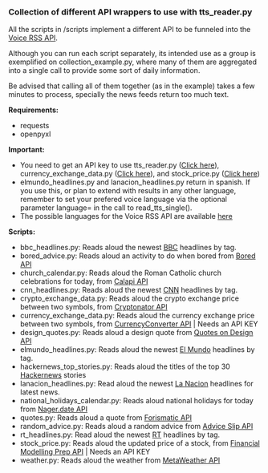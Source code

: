 ### Collection of different API wrappers to use with tts_reader.py

All the scripts in /scripts implement a different API to be funneled into the [Voice RSS API](http://www.voicerss.org).

Although you can run each script separately, its intended use as a group is exemplified on collection_example.py, 
where many of them are aggregated into a single call to provide some sort of daily information.

Be advised that calling all of them together (as in the example) takes a few minutes to process, specially the news feeds return too much text.

**Requirements:**
- requests
- openpyxl

**Important:**
* You need to get an API key to use tts_reader.py ([Click here](http://www.voicerss.org/login.aspx)), currency_exchange_data.py ([Click here](https://free.currencyconverterapi.com/free-api-key)), and stock_price.py ([Click here](https://financialmodelingprep.com/login))
* elmundo_headlines.py and lanacion_headlines.py return in spanish. If you use this, or plan to extend with results in any other language, remember to
set your prefered voice language via the optional parameter language= in the call to read_tts_single(). 
* The possible languages for the Voice RSS API are available [here](http://www.voicerss.org/api/)

**Scripts:**
* bbc_headlines.py: Reads aloud the newest [BBC](https://www.bbc.com/news/10628494) headlines by tag.
* bored_advice.py: Reads aloud an activity to do when bored from [Bored API](https://www.boredapi.com)
* church_calendar.py: Reads aloud the Roman Catholic church celebrations for today, from [Calapi API](http://calapi.inadiutorium.cz)
* cnn_headlines.py: Reads aloud the newest [CNN](http://edition.cnn.com/services/rss/) headlines by tag.
* crypto_exchange_data.py: Reads aloud the crypto exchange price between two symbols, from [Cryptonator API](https://www.cryptonator.com/api)
* currency_exchange_data.py: Reads aloud the currency exchange price between two symbols, from [CurrencyConverter API](https://www.currencyconverterapi.com/)
| Needs an API KEY
* design_quotes.py: Reads aloud a design quote from [Quotes on Design API](http://quotesondesign.com)
* elmundo_headlines.py: Reads aloud the newest [El Mundo](http://rss.elmundo.es/rss/) headlines by tag.
* hackernews_top_stories.py: Reads aloud the titles of the top 30 [Hackernews](https://github.com/HackerNews/API) stories
* lanacion_headlines.py: Read aloud the newest [La Nacion](https://servicios.lanacion.com.ar/herramientas/rss/ayuda) headlines for latest news.
* national_holidays_calendar.py: Reads aloud national holidays for today from [Nager.date API](https://date.nager.at/)
* quotes.py: Reads aloud a quote from [Forismatic API](https://forismatic.com/en/)
* random_advice.py: Reads aloud a random advice from [Advice Slip API](https://api.adviceslip.com/)
* rt_headlines.py: Read aloud the newest [RT](https://www.rt.com/rss-feeds/) headlines by tag.
* stock_price.py: Reads aloud the updated price of a stock, from [Financial Modelling Prep API](https://financialmodelingprep.com/developer/docs) | Needs an API KEY
* weather.py: Reads aloud the weather from [MetaWeather API](https://www.metaweather.com/api/)








